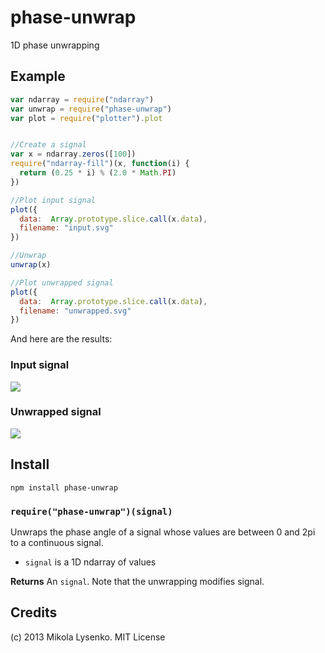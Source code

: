   phase-unwrap
============
1D phase unwrapping

## Example

```javascript
var ndarray = require("ndarray")
var unwrap = require("phase-unwrap")
var plot = require("plotter").plot


//Create a signal
var x = ndarray.zeros([100])
require("ndarray-fill")(x, function(i) {
  return (0.25 * i) % (2.0 * Math.PI)
})

//Plot input signal
plot({
  data:  Array.prototype.slice.call(x.data),
  filename: "input.svg"
})

//Unwrap
unwrap(x)

//Plot unwrapped signal
plot({
  data:  Array.prototype.slice.call(x.data),
  filename: "unwrapped.svg"
})
```

And here are the results:

### Input signal

<img src="https://raw.github.com/mikolalysenko/phase-unwrap/master/example/input.svg">

### Unwrapped signal

<img src="https://raw.github.com/mikolalysenko/phase-unwrap/master/example/unwrapped.svg">


## Install

    npm install phase-unwrap
    
### `require("phase-unwrap")(signal)`
Unwraps the phase angle of a signal whose values are between 0 and 2pi to a continuous signal.

* `signal` is a 1D ndarray of values

**Returns** An `signal`.  Note that the unwrapping modifies signal.

## Credits
(c) 2013 Mikola Lysenko. MIT License
